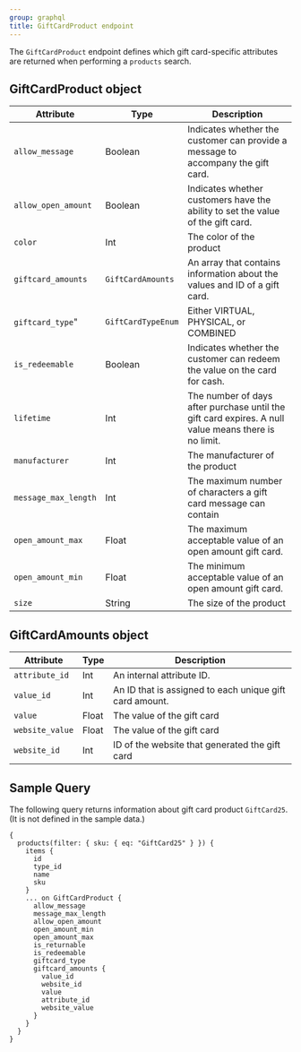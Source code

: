 ```yaml
---
group: graphql
title: GiftCardProduct endpoint
---
```


The `GiftCardProduct` endpoint defines which gift card-specific attributes are returned when performing a `products` search.

## GiftCardProduct object

Attribute | Type | Description
--- | --- | ---
`allow_message` | Boolean | Indicates whether the customer can provide a message to accompany the gift card.
`allow_open_amount` | Boolean | Indicates whether customers have the ability to set the value of the gift card.
`color` | Int | The color of the product
`giftcard_amounts` |  `GiftCardAmounts` | An array that contains information about the values and ID of a gift card.
`giftcard_type`"  | `GiftCardTypeEnum` | Either VIRTUAL, PHYSICAL, or COMBINED
`is_redeemable` | Boolean | Indicates whether the customer can redeem the value on the card for cash.
`lifetime` | Int | The number of days after purchase until the gift card expires. A null value means there is no limit.
`manufacturer` | Int | The manufacturer of the product
`message_max_length` | Int | The maximum number of characters a gift card message can contain
`open_amount_max` | Float | The maximum acceptable value of an open amount gift card.
`open_amount_min` | Float | The minimum acceptable value of an open amount gift card.
`size` |  String | The size of the product

## GiftCardAmounts object

Attribute | Type | Description
--- | --- | ---
`attribute_id` | Int | An internal attribute ID.
`value_id` | Int | An ID that is  assigned to each unique gift card amount.
`value` | Float | The value of the gift card
`website_value` | Float |The value of the gift card
`website_id` | Int | ID of the website that generated the gift card

## Sample Query

The following query returns information about gift card product `GiftCard25`. (It is not defined in the sample data.)

``` text
{
  products(filter: { sku: { eq: "GiftCard25" } }) {
    items {
      id
      type_id
      name
      sku
    }
    ... on GiftCardProduct {
      allow_message
      message_max_length
      allow_open_amount
      open_amount_min
      open_amount_max
      is_returnable
      is_redeemable
      giftcard_type
      giftcard_amounts {
        value_id
        website_id
        value
        attribute_id
        website_value
      }
    }
  }
}
```
